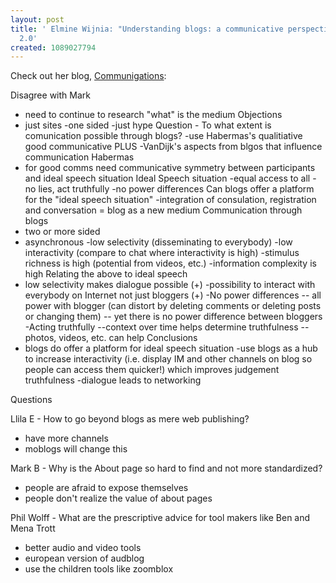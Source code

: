 ```yaml
---
layout: post
title: ' Elmine Wijnia: "Understanding blogs: a communicative perspective" - BlogTalk
  2.0'
created: 1089027794
---
```

Check out her blog, <a href="http://elmine.wijnia.com/weblog/">Communigations</a>:

Disagree with Mark
- need to continue to research "what" is the medium
Objections
- just sites
-one sided
-just hype
Question - To what extent is comunication possible through blogs?
-use Habermas's qualitiative good communicative PLUS
-VanDijk's aspects from blgos that influence communication
Habermas
- for good comms need communicative symmetry between participants and ideal speech situation
Ideal Speech situation
-equal access to all
-no lies, act truthfully
-no power differences
Can blogs offer a platform for the "ideal speech situation"
-integration of consulation, registration and conversation = blog as a new medium
Communication through blogs
- two or more sided
- asynchronous
-low selectivity (disseminating to everybody)
-low interactivity (compare to chat where interactivity is high)
-stimulus richness is high (potential from videos, etc.)
-information complexity is high
Relating the above to ideal speech
- low selectivity makes dialogue possible (+)
-possibility to interact with everybody on Internet not just bloggers (+)
-No power differences
-- all power with blogger (can distort by deleting comments or deleting posts or changing them)
-- yet there is no power difference between bloggers
-Acting truthfully
--context over time helps determine truthfulness
--photos, videos, etc. can help
Conclusions
- blogs do offer a platform for ideal speech situation
-use blogs as a hub to increase interactivity (i.e. display IM and other channels on blog so people can access them quicker!) which improves judgement truthfulness
-dialogue leads to networking

Questions

Llila E - How to go beyond blogs as mere web publishing?

- have more channels
- moblogs will change this

Mark B - Why is the About page so hard to find and not more standardized?

- people are afraid to expose themselves
- people don't realize the value of about pages

Phil Wolff - What are the prescriptive advice for tool makers like Ben and Mena Trott

- better audio and video tools
- european version of audblog
- use the children tools like zoomblox





